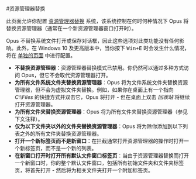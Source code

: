 #资源管理器替换

此页面允许你配置 [资源管理器替换](/Manual/basic_concepts/explorer_replacement.zh.md) 系统，该系统控制在何时何种情况下 Opus 将替换资源管理器（通常在一个新资源管理器窗口打开时）。

Opus 不替换系统文件打开或保存对话框，因此这些选项对此类功能没有任何影响。此外，在 Windows 10 及更高版本中，当你按下 <kbd>Win+E</kbd> 时会发生什么情况，将在 [单独的页面](launching_opus_from_the_win-e_hotkey.zh.md) 中进行配置。

- **不替换资源管理器**：资源管理器替换模式已禁用。你仍然可以通过多种方式访问 Opus，但它不会取代资源管理器打开。
- **为所有文件系统文件夹替换资源管理器**：Opus 将为文件系统文件夹替换资源管理器，但不会为虚拟文件夹替换。例如，如果你在桌面上有一个指向 *C:\Files* 的快捷方式并双击它，Opus 将打开 - 但在桌面上双击 *回收站* 将继续打开资源管理器。
- **为所有文件夹替换资源管理器**：Opus 将为所有文件夹替换资源管理器（参见下文注释）。
- **仅为以下文件夹以外的文件夹替换资源管理器**：Opus 将为除你添加到以下列表之外的所有文件夹替换资源管理器。
- **打开一个新标签页而不是新窗口**：在拦截通常打开资源管理器的操作时打开一个新标签页，而不是一个新的列表。
- **在新窗口打开时打开所有默认文件窗口标签页**：当由于资源管理器替换而打开一个新窗口时，你的整个默认文件窗口，包括所有初始文件夹和文件夹标签页，将首先打开 - 然后将为相关文件夹打开一个附加标签页。